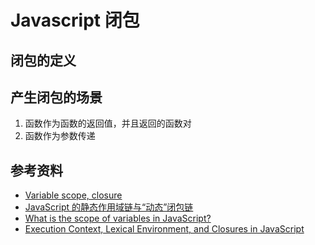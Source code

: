 # Javascript 闭包

## 闭包的定义

## 产生闭包的场景

1. 函数作为函数的返回值，并且返回的函数对
2. 函数作为参数传递

## 参考资料

* [Variable scope, closure](https://javascript.info/closure)
* [JavaScript 的静态作用域链与“动态”闭包链](https://juejin.cn/post/6957913856488243237)
* [What is the scope of variables in JavaScript?](https://stackoverflow.com/questions/500431/what-is-the-scope-of-variables-in-javascript)
* [Execution Context, Lexical Environment, and Closures in JavaScript](https://betterprogramming.pub/execution-context-lexical-environment-and-closures-in-javascript-b57c979341a5)
